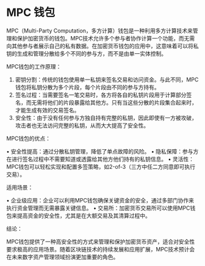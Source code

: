 # MPC 钱包
MPC（Multi-Party Computation，多方计算）钱包是一种利用多方计算技术来管理和保护加密货币的钱包。MPC技术允许多个参与者协作计算一个功能，而无需向其他参与者展示自己的私有数据。在加密货币钱包的应用中，这意味着可以将私钥的生成和管理分散给多个不同的参与方，而不是由单一实体控制。

MPC钱包的工作原理：

1. 密钥分割：传统的钱包使用单一私钥来签名交易和访问资金。与此不同，MPC钱包将私钥分散为多个片段，每个片段由不同的参与方持有。
2. 签名过程：当需要签名一笔交易时，各方将各自的私钥片段用于计算部分签名，而无需将他们的片段暴露给其他方。只有当这些分散的片段集合起来时，才能生成有效的交易签名。
3. 安全性：由于没有任何参与方独自持有完整的私钥，因此即使有一方被攻破，攻击者也无法访问完整的私钥，从而大大提高了安全性。

MPC钱包的优点：

• 安全性提高：通过分散私钥管理，降低了单点故障的风险。
• 隐私保障：参与方在进行签名过程中不需要知道或透露给其他方他们持有的私钥信息。
• 灵活性：MPC钱包可以轻松实现和配置多签策略，如2-of-3（三方中任二方同意即可执行交易）。

适用场景：

• 企业级应用：企业可以利用MPC钱包确保关键资金的安全，通过多部门协作来执行资金管理而无需暴露关键信息。
• 交易所：加密货币交易所可以使用MPC钱包来提高资金的安全性，尤其是在大额交易及其清算过程中。

结论：

MPC钱包提供了一种高安全性的方式来管理和保护加密货币资产，适合对安全性要求极高的应用场景。随着区块链技术的持续发展和应用扩展，MPC技术预计会在未来数字资产管理领域扮演更加重要的角色。